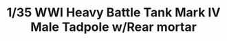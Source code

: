 ---
layout: product
title: "1/35 WWI Heavy Battle Tank Mark IV Male Tadpole w/Rear mortar"
price: "6900" 
desc: "Maketa"
img_path: "/assets/img/TAKO2015.jpg"
brand: "N/A"
available: false
special_offer: false
new: false
soon: false
cat: "010000"
subcat: "010200"
subsubcat: "0N/A"
sifra: "TAKO2015"
popular: false
---